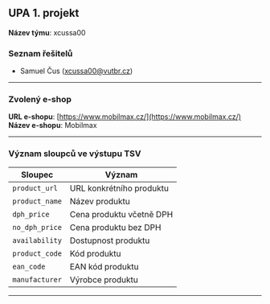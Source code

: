 ## UPA 1. projekt

**Název týmu**: xcussa00

### Seznam řešitelů
- Samuel Čus ([xcussa00@vutbr.cz](xcussa00@vutbr.cz))

---

### Zvolený e-shop

**URL e-shopu**: [https://www.mobilmax.cz/](https://www.mobilmax.cz/)  
**Název e-shopu**: Mobilmax 

---

### Význam sloupců ve výstupu TSV

| Sloupec        | Význam                   |
|----------------|--------------------------|
| `product_url`  | URL konkrétního produktu |
| `product_name` | Název produktu           |
| `dph_price`    | Cena produktu včetně DPH |
| `no_dph_price` | Cena produktu bez DPH    |
| `availability` | Dostupnost produktu      |
| `product_code` | Kód produktu             |
| `ean_code`     | EAN kód produktu         |
| `manufacturer` | Výrobce produktu         |

---